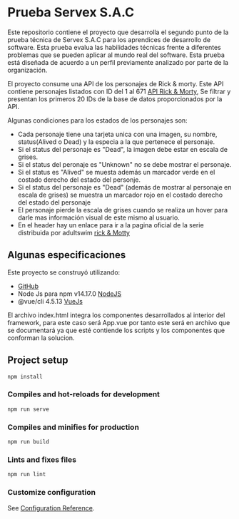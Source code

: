# Prueba Servex S.A.C
Este repositorio contiene el proyecto que desarrolla el segundo punto de la prueba técnica de Servex S.A.C 
para los aprendices de desarrollo de software. Esta prueba evalua las habilidades técnicas frente a diferentes 
problemas que se pueden aplicar al mundo real del software. Esta prueba está diseñada de 
acuerdo a un perfil previamente analizado por parte de la organización.

El proyecto consume una API de los personajes de Rick & morty. Este API contiene personajes 
listados con ID del 1 al 671 [API Rick & Morty](https://rickandmortyapi.com/api/character),
Se filtrar y presentan los primeros 20 IDs de la base de datos proporcionados por la API.

Algunas condiciones para los estados de los personajes son:
- Cada personaje tiene una tarjeta unica con una imagen, su nombre, status(Alived o Dead) y la especia a la que pertenece el personaje.
- Si el status del personaje es "Dead", la imagen debe estar en escala de grises. 
- Si el status del peronaje es "Unknown" no se debe mostrar el personaje.
- Si el status es "Alived" se muesta además un marcador verde en el costado derecho del estado del personje.
- Si el status del personaje es "Dead" (además de mostrar al personaje en escala de grises) se muestra un marcador rojo en el costado derecho del estado del personaje
- El personaje pierde la escala de grises cuando se realiza un hover para darle mas información visual de este mismo al usuario.
- En el header hay un enlace para ir a la pagina oficial de la serie distribuida por adultswim [rick & Motty](https://www.adultswim.com/streams/rick-and-morty)


## Algunas especificaciones
Este proyecto se construyó utilizando:
- [GitHub](GitHubhttps://github.com)
- Node Js para npm v14.17.0 [NodeJS](https://nodejs.org/es/)
- @vue/cli 4.5.13 [VueJs](https://vuejs.org)


El archivo index.html integra los componentes desarrollados al interior del framework, para este caso será App.vue por tanto este será en archivo que se documentará ya que esté contiende los scripts y los componentes que conforman la solucion.

## Project setup
```
npm install
```

### Compiles and hot-reloads for development
```
npm run serve
```

### Compiles and minifies for production
```
npm run build
```

### Lints and fixes files
```
npm run lint
```

### Customize configuration
See [Configuration Reference](https://cli.vuejs.org/config/).
